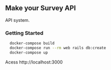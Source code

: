 ## Make your Survey API

API system.

### Getting Started

```bash
  docker-compose build
  docker-compose run --rm web rails db:create
  docker-compose up
```

Acess http://localhost:3000
